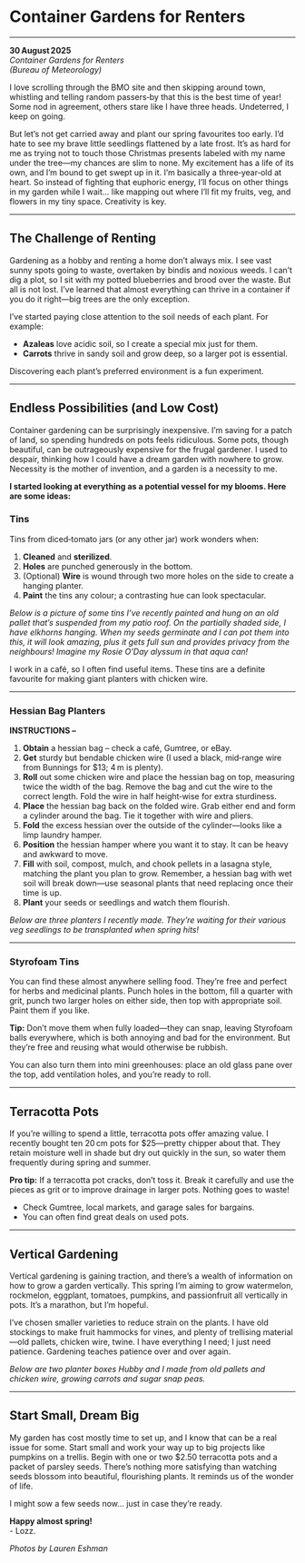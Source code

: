 # Container Gardens for Renters

---

**30 August 2025**  
*Container Gardens for Renters*  
*(Bureau of Meteorology)*  

I love scrolling through the BMO site and then skipping around town, whistling and telling random passers‑by that this is the best time of year! Some nod in agreement, others stare like I have three heads. Undeterred, I keep on going.

But let’s not get carried away and plant our spring favourites too early. I’d hate to see my brave little seedlings flattened by a late frost. It’s as hard for me as trying not to touch those Christmas presents labeled with my name under the tree—my chances are slim to none. My excitement has a life of its own, and I’m bound to get swept up in it. I’m basically a three‑year‑old at heart. So instead of fighting that euphoric energy, I’ll focus on other things in my garden while I wait… like mapping out where I’ll fit my fruits, veg, and flowers in my tiny space. Creativity is key.

---

## The Challenge of Renting

Gardening as a hobby and renting a home don’t always mix. I see vast sunny spots going to waste, overtaken by bindis and noxious weeds. I can’t dig a plot, so I sit with my potted blueberries and brood over the waste. But all is not lost. I’ve learned that almost everything can thrive in a container if you do it right—big trees are the only exception.

I’ve started paying close attention to the soil needs of each plant. For example:

- **Azaleas** love acidic soil, so I create a special mix just for them.  
- **Carrots** thrive in sandy soil and grow deep, so a larger pot is essential.

Discovering each plant’s preferred environment is a fun experiment.

---

## Endless Possibilities (and Low Cost)

Container gardening can be surprisingly inexpensive. I’m saving for a patch of land, so spending hundreds on pots feels ridiculous. Some pots, though beautiful, can be outrageously expensive for the frugal gardener. I used to despair, thinking how I could have a dream garden with nowhere to grow. Necessity is the mother of invention, and a garden is a necessity to me.

**I started looking at everything as a potential vessel for my blooms. Here are some ideas:**

### Tins

Tins from diced‑tomato jars (or any other jar) work wonders when:

1. **Cleaned** and **sterilized**.  
2. **Holes** are punched generously in the bottom.  
3. (Optional) **Wire** is wound through two more holes on the side to create a hanging planter.  
4. **Paint** the tins any colour; a contrasting hue can look spectacular.

*Below is a picture of some tins I’ve recently painted and hung on an old pallet that’s suspended from my patio roof. On the partially shaded side, I have elkhorns hanging. When my seeds germinate and I can pot them into this, it will look amazing, plus it gets full sun and provides privacy from the neighbours! Imagine my Rosie O’Day alyssum in that aqua can!*

I work in a café, so I often find useful items. These tins are a definite favourite for making giant planters with chicken wire.

---

### Hessian Bag Planters

**INSTRUCTIONS –**  
1. **Obtain** a hessian bag – check a café, Gumtree, or eBay.  
2. **Get** sturdy but bendable chicken wire (I used a black, mid‑range wire from Bunnings for $13; 4 m is plenty).  
3. **Roll** out some chicken wire and place the hessian bag on top, measuring twice the width of the bag. Remove the bag and cut the wire to the correct length. Fold the wire in half height‑wise for extra sturdiness.  
4. **Place** the hessian bag back on the folded wire. Grab either end and form a cylinder around the bag. Tie it together with wire and pliers.  
5. **Fold** the excess hessian over the outside of the cylinder—looks like a limp laundry hamper.  
6. **Position** the hessian hamper where you want it to stay. It can be heavy and awkward to move.  
7. **Fill** with soil, compost, mulch, and chook pellets in a lasagna style, matching the plant you plan to grow. Remember, a hessian bag with wet soil will break down—use seasonal plants that need replacing once their time is up.  
8. **Plant** your seeds or seedlings and watch them flourish.

*Below are three planters I recently made. They’re waiting for their various veg seedlings to be transplanted when spring hits!*

---

### Styrofoam Tins

You can find these almost anywhere selling food. They’re free and perfect for herbs and medicinal plants. Punch holes in the bottom, fill a quarter with grit, punch two larger holes on either side, then top with appropriate soil. Paint them if you like.

**Tip:** Don’t move them when fully loaded—they can snap, leaving Styrofoam balls everywhere, which is both annoying and bad for the environment. But they’re free and reusing what would otherwise be rubbish.

You can also turn them into mini greenhouses: place an old glass pane over the top, add ventilation holes, and you’re ready to roll.

---

## Terracotta Pots

If you’re willing to spend a little, terracotta pots offer amazing value. I recently bought ten 20 cm pots for $25—pretty chipper about that. They retain moisture well in shade but dry out quickly in the sun, so water them frequently during spring and summer.  

**Pro tip:** If a terracotta pot cracks, don’t toss it. Break it carefully and use the pieces as grit or to improve drainage in larger pots. Nothing goes to waste!

- Check Gumtree, local markets, and garage sales for bargains.  
- You can often find great deals on used pots.

---

## Vertical Gardening

Vertical gardening is gaining traction, and there’s a wealth of information on how to grow a garden vertically. This spring I’m aiming to grow watermelon, rockmelon, eggplant, tomatoes, pumpkins, and passionfruit all vertically in pots. It’s a marathon, but I’m hopeful.

I’ve chosen smaller varieties to reduce strain on the plants. I have old stockings to make fruit hammocks for vines, and plenty of trellising material—old pallets, chicken wire, twine. I have everything I need; I just need patience. Gardening teaches patience over and over again.

*Below are two planter boxes Hubby and I made from old pallets and chicken wire, growing carrots and sugar snap peas.*

---

## Start Small, Dream Big

My garden has cost mostly time to set up, and I know that can be a real issue for some. Start small and work your way up to big projects like pumpkins on a trellis. Begin with one or two $2.50 terracotta pots and a packet of parsley seeds. There’s nothing more satisfying than watching seeds blossom into beautiful, flourishing plants. It reminds us of the wonder of life.

I might sow a few seeds now… just in case they’re ready.

**Happy almost spring!**  
\- Lozz.

*Photos by Lauren Eshman*